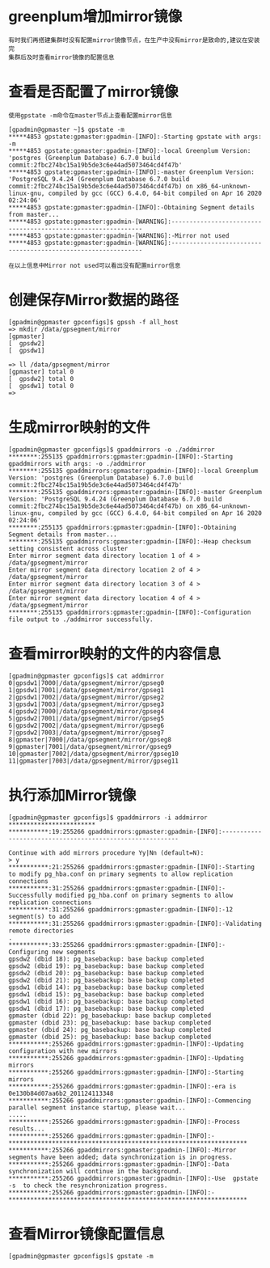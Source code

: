 # greenplum增加mirror镜像
	有时我们再搭建集群时没有配置mirror镜像节点，在生产中没有mirror是致命的,建议在安装完
	集群后及时查看mirror镜像的配置信息

# 查看是否配置了mirror镜像

	使用gpstate -m命令在master节点上查看配置mirror信息
	
	[gpadmin@gpmaster ~]$ gpstate -m
	*****4853 gpstate:gpmaster:gpadmin-[INFO]:-Starting gpstate with args: -m
	*****4853 gpstate:gpmaster:gpadmin-[INFO]:-local Greenplum Version: 'postgres (Greenplum Database) 6.7.0 build commit:2fbc274bc15a19b5de3c6e44ad5073464cd4f47b'
	*****4853 gpstate:gpmaster:gpadmin-[INFO]:-master Greenplum Version: 'PostgreSQL 9.4.24 (Greenplum Database 6.7.0 build commit:2fbc274bc15a19b5de3c6e44ad5073464cd4f47b) on x86_64-unknown-linux-gnu, compiled by gcc (GCC) 6.4.0, 64-bit compiled on Apr 16 2020 02:24:06'
	*****4853 gpstate:gpmaster:gpadmin-[INFO]:-Obtaining Segment details from master...
	*****4853 gpstate:gpmaster:gpadmin-[WARNING]:--------------------------------------------------------------
	*****4853 gpstate:gpmaster:gpadmin-[WARNING]:-Mirror not used
	*****4853 gpstate:gpmaster:gpadmin-[WARNING]:--------------------------------------------------------------

	在以上信息中Mirror not used可以看出没有配置mirror信息

	
	
# 创建保存Mirror数据的路径

	

	[gpadmin@gpmaster gpconfigs]$ gpssh -f all_host 
	=> mkdir /data/gpsegment/mirror
	[gpmaster]
	[  gpsdw2]
	[  gpsdw1]
	
	=> ll /data/gpsegment/mirror
	[gpmaster] total 0
	[  gpsdw2] total 0
	[  gpsdw1] total 0
	=> 

	
#  生成mirror映射的文件
	[gpadmin@gpmaster gpconfigs]$ gpaddmirrors -o ./addmirror
	********:255135 gpaddmirrors:gpmaster:gpadmin-[INFO]:-Starting gpaddmirrors with args: -o ./addmirror
	********:255135 gpaddmirrors:gpmaster:gpadmin-[INFO]:-local Greenplum Version: 'postgres (Greenplum Database) 6.7.0 build commit:2fbc274bc15a19b5de3c6e44ad5073464cd4f47b'
	********:255135 gpaddmirrors:gpmaster:gpadmin-[INFO]:-master Greenplum Version: 'PostgreSQL 9.4.24 (Greenplum Database 6.7.0 build commit:2fbc274bc15a19b5de3c6e44ad5073464cd4f47b) on x86_64-unknown-linux-gnu, compiled by gcc (GCC) 6.4.0, 64-bit compiled on Apr 16 2020 02:24:06'
	********:255135 gpaddmirrors:gpmaster:gpadmin-[INFO]:-Obtaining Segment details from master...
	********:255135 gpaddmirrors:gpmaster:gpadmin-[INFO]:-Heap checksum setting consistent across cluster
	Enter mirror segment data directory location 1 of 4 >
	/data/gpsegment/mirror
	Enter mirror segment data directory location 2 of 4 >
	/data/gpsegment/mirror
	Enter mirror segment data directory location 3 of 4 >
	/data/gpsegment/mirror
	Enter mirror segment data directory location 4 of 4 >
	/data/gpsegment/mirror
	********:255135 gpaddmirrors:gpmaster:gpadmin-[INFO]:-Configuration file output to ./addmirror successfully.

	
# 查看mirror映射的文件的内容信息

	[gpadmin@gpmaster gpconfigs]$ cat addmirror 
	0|gpsdw1|7000|/data/gpsegment/mirror/gpseg0
	1|gpsdw1|7001|/data/gpsegment/mirror/gpseg1
	2|gpsdw1|7002|/data/gpsegment/mirror/gpseg2
	3|gpsdw1|7003|/data/gpsegment/mirror/gpseg3
	4|gpsdw2|7000|/data/gpsegment/mirror/gpseg4
	5|gpsdw2|7001|/data/gpsegment/mirror/gpseg5
	6|gpsdw2|7002|/data/gpsegment/mirror/gpseg6
	7|gpsdw2|7003|/data/gpsegment/mirror/gpseg7
	8|gpmaster|7000|/data/gpsegment/mirror/gpseg8
	9|gpmaster|7001|/data/gpsegment/mirror/gpseg9
	10|gpmaster|7002|/data/gpsegment/mirror/gpseg10
	11|gpmaster|7003|/data/gpsegment/mirror/gpseg11


# 执行添加Mirror镜像


	[gpadmin@gpmaster gpconfigs]$ gpaddmirrors -i addmirror 
	************************
	***********:19:255266 gpaddmirrors:gpmaster:gpadmin-[INFO]:----------------------------------------------------------
	
	Continue with add mirrors procedure Yy|Nn (default=N):
	> y
	***********:21:255266 gpaddmirrors:gpmaster:gpadmin-[INFO]:-Starting to modify pg_hba.conf on primary segments to allow replication connections
	***********:31:255266 gpaddmirrors:gpmaster:gpadmin-[INFO]:-Successfully modified pg_hba.conf on primary segments to allow replication connections
	***********:31:255266 gpaddmirrors:gpmaster:gpadmin-[INFO]:-12 segment(s) to add
	***********:31:255266 gpaddmirrors:gpmaster:gpadmin-[INFO]:-Validating remote directories
	.
	***********:33:255266 gpaddmirrors:gpmaster:gpadmin-[INFO]:-Configuring new segments
	gpsdw2 (dbid 18): pg_basebackup: base backup completed
	gpsdw2 (dbid 19): pg_basebackup: base backup completed
	gpsdw2 (dbid 20): pg_basebackup: base backup completed
	gpsdw2 (dbid 21): pg_basebackup: base backup completed
	gpsdw1 (dbid 14): pg_basebackup: base backup completed
	gpsdw1 (dbid 15): pg_basebackup: base backup completed
	gpsdw1 (dbid 16): pg_basebackup: base backup completed
	gpsdw1 (dbid 17): pg_basebackup: base backup completed
	gpmaster (dbid 22): pg_basebackup: base backup completed
	gpmaster (dbid 23): pg_basebackup: base backup completed
	gpmaster (dbid 24): pg_basebackup: base backup completed
	gpmaster (dbid 25): pg_basebackup: base backup completed
	***********:255266 gpaddmirrors:gpmaster:gpadmin-[INFO]:-Updating configuration with new mirrors
	***********:255266 gpaddmirrors:gpmaster:gpadmin-[INFO]:-Updating mirrors
	***********:255266 gpaddmirrors:gpmaster:gpadmin-[INFO]:-Starting mirrors
	***********:255266 gpaddmirrors:gpmaster:gpadmin-[INFO]:-era is 0e130b84d07aa6b2_201124113348
	***********:255266 gpaddmirrors:gpmaster:gpadmin-[INFO]:-Commencing parallel segment instance startup, please wait...
	.....
	***********:255266 gpaddmirrors:gpmaster:gpadmin-[INFO]:-Process results...
	***********:255266 gpaddmirrors:gpmaster:gpadmin-[INFO]:-******************************************************************
	***********:255266 gpaddmirrors:gpmaster:gpadmin-[INFO]:-Mirror segments have been added; data synchronization is in progress.
	***********:255266 gpaddmirrors:gpmaster:gpadmin-[INFO]:-Data synchronization will continue in the background.
	***********:255266 gpaddmirrors:gpmaster:gpadmin-[INFO]:-Use  gpstate -s  to check the resynchronization progress.
	***********:255266 gpaddmirrors:gpmaster:gpadmin-[INFO]:-******************************************************************


# 查看Mirror镜像配置信息
	[gpadmin@gpmaster gpconfigs]$ gpstate -m




